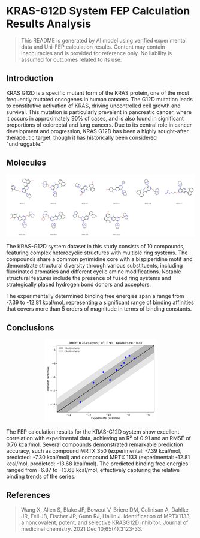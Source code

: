 # KRAS-G12D System FEP Calculation Results Analysis

> This README is generated by AI model using verified experimental data and Uni-FEP calculation results. Content may contain inaccuracies and is provided for reference only. No liability is assumed for outcomes related to its use.

## Introduction

KRAS G12D is a specific mutant form of the KRAS protein, one of the most frequently mutated oncogenes in human cancers. The G12D mutation leads to constitutive activation of KRAS, driving uncontrolled cell growth and survival. This mutation is particularly prevalent in pancreatic cancer, where it occurs in approximately 90% of cases, and is also found in significant proportions of colorectal and lung cancers. Due to its central role in cancer development and progression, KRAS G12D has been a highly sought-after therapeutic target, though it has historically been considered "undruggable."

## Molecules

![Molecular structures of representative compounds](mol_grid.png)

The KRAS-G12D system dataset in this study consists of 10 compounds, featuring complex heterocyclic structures with multiple ring systems. The compounds share a common pyrimidine core with a bispiperidine motif and demonstrate structural diversity through various substituents, including fluorinated aromatics and different cyclic amine modifications. Notable structural features include the presence of fused ring systems and strategically placed hydrogen bond donors and acceptors.

The experimentally determined binding free energies span a range from -7.39 to -12.81 kcal/mol, representing a significant range of binding affinities that covers more than 5 orders of magnitude in terms of binding constants.

## Conclusions

<p align="center"><img src="result_dG.png" width="300"></p>

The FEP calculation results for the KRAS-G12D system show excellent correlation with experimental data, achieving an R² of 0.91 and an RMSE of 0.76 kcal/mol. Several compounds demonstrated remarkable prediction accuracy, such as compound MRTX 350 (experimental: -7.39 kcal/mol, predicted: -7.30 kcal/mol) and compound MRTX 1133 (experimental: -12.81 kcal/mol, predicted: -13.68 kcal/mol). The predicted binding free energies ranged from -6.87 to -13.68 kcal/mol, effectively capturing the relative binding trends of the series.

## References

> Wang X, Allen S, Blake JF, Bowcut V, Briere DM, Calinisan A, Dahlke JR, Fell JB, Fischer JP, Gunn RJ, Hallin J. Identification of MRTX1133, a noncovalent, potent, and selective KRASG12D inhibitor. Journal of medicinal chemistry. 2021 Dec 10;65(4):3123-33. 
